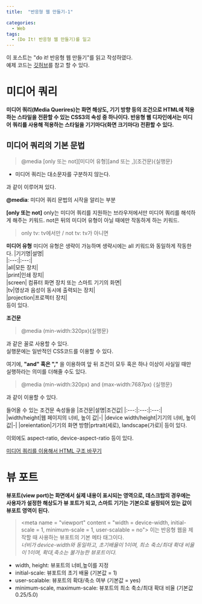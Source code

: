 ```yaml
---
title:  "반응형 웹 만들기-1"

categories:
  - Web
tags:
  - (Do It! 반응형 웹 만들기)를 일고
---
```

이 포스트는 "do it! 반응형 웹 만들기"를 읽고 작성하였다.  
예제 코드는 [깃허브](https://github.com/cloudbaby/Do-it-Responsive-Web-Design-Example)를 참고 할 수 있다.

# 미디어 쿼리
__미디어 쿼리(Media Querires)는 화면 해상도, 기기 방향 등의 조건으로 HTML에 적용하는 스타일을 전환할 수 있는 CSS3의 속성 중 하나이다. 반응형 웹 디자인에서는 미디어 쿼리를 사용해 적용하는 스타일을 기기마다(화면 크기마다) 전환할 수 있다.__

## 미디어 쿼리의 기본 문법  
> @media \[only 또는 not]\[미디어 유형]\[and 또는 ,]\(조건문)\{실행문}
- 미디어 쿼리는 대소문자를 구분하지 않는다.

과 같이 이루어져 있다.

__@media__: 미디어 쿼리 문법의 시작을 알리는 부분  

__\[only 또는 not]__
only는 미디어 쿼리를 지원하는 브라우저에서만 미디어 쿼리를 해석하게 해주는 키워드. not은 뒤의 미디어 유형이 아닐 때에만 작동하게 하는 키워드.
>only tv: tv에서만 / not tv: tv가 아니면

__미디어 유형__
미디어 유형은 생략이 가능하며 생략시에는 all 키워드와 동일하게 작동한다.
|기기명|설명|  
|:---:|:---:|  
|all|모든 장치|  
|print|인쇄 장치|  
|screen| 컴퓨터 화면 장치 또는 스마트 기기의 화면|  
|tv|영상과 음성이 동시에 출력되는 장치|  
|projection|프로젝터 장치|  
등이 있다.

 __조건문__
> @media (min-width:320px){실행문}

과 같은 꼴로 사용할 수 있다.  
실행문에는 일반적인 CSS코드를 이용할 수 있다.

여기에, __"and" 혹은 ","__ 을 이용하여 앞 뒤 조건이 모두 혹은 하나 이상이 사실일 때만 실행하라는 의미를 더해줄 수도 있다.
> @media (min-width:320px) and (max-width:7687px) {실행문}

과 같이 이용할 수 있다.

들어올 수 있는 조건문 속성들을
|조건문|설명|조건값|
|:---:|:---:|:---:|
|width/height|웹 페이지의 너비, 높이 값|-|
|device width/height|기기의 너비, 높이 값|-|
|oreientation|기기의 화면 방향|prtrait(세로), landscape(가로)|
등이 있다.

이외에도 aspect-ratio, device-aspect-ratio 등이 있다.

[미디어 쿼리를 이용해서 HTML 구조 바꾸기](https://github.com/cloudbaby/Do-it-Responsive-Web-Design-Example/blob/master/%EC%B2%AB%EC%A7%B8%EB%A7%88%EB%8B%B9/3%EC%9E%A5/%EC%99%84%EC%84%B1/03_1.html)

# 뷰 포트
__뷰포트(view port)는 화면에서 실제 내용이 표시되는 영역으로, 데스크탑의 경우에는 사용자가 설정한 해상도가 뷰 포트가 되고, 스마트 기기는 기본으로 설정되어 있는 값이 뷰포트 영역이 된다.__

> \<meta name = "viewport" content = "width = device-width, initial-scale = 1, minimum-scale = 1, user-scalable = no">
이는 반응형 웹을 제작할 때 사용하는 뷰포트의 기본 메타 태그이다.  
_너비가 device-width와 동일하고, 초기배율이 1이며, 최소 축소/최대 확대 비율이 1이며, 확대,축소는 불가능한 뷰포트이다._

- width, height: 뷰포트의 너비,높이를 지정
- initial-scale: 뷰포트의 초기 배율 (기본값 = 1)
- user-scalable: 뷰포트의 확대/축소 여부 (기본값 = yes)
- minimum-scale, maximum-scale: 뷰포트의 최소 축소/최대 확대 비율 (기본값 0.25/5.0)